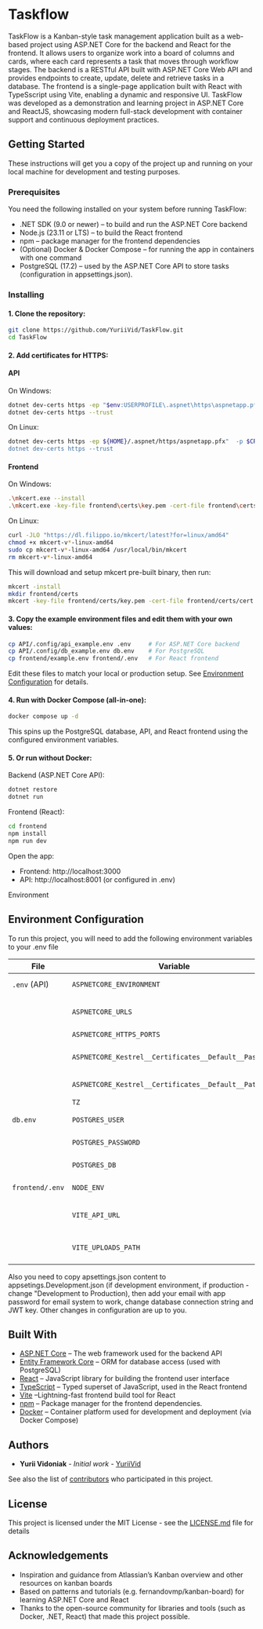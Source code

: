 # Taskflow

TaskFlow is a Kanban-style task management application built as a web-based project using ASP.NET Core for the backend and React for the frontend. It allows users to organize work into a board of columns and cards, where each card represents a task that moves through workflow stages.  The backend is a RESTful API built with ASP.NET Core Web API and provides endpoints to create, update, delete and retrieve tasks in a database. The frontend is a single-page application built with React with TypeSscript using Vite, enabling a dynamic and responsive UI. TaskFlow was developed as a demonstration and learning project in ASP.NET Core and ReactJS, showcasing modern full-stack development with container support and continuous deployment practices.

## Getting Started

These instructions will get you a copy of the project up and running on your local machine for development and testing purposes.

### Prerequisites

You need the following installed on your system before running TaskFlow:
- .NET SDK (9.0 or newer) – to build and run the ASP.NET Core backend
- Node.js (23.11 or LTS) – to build the React frontend
- npm – package manager for the frontend dependencies
- (Optional) Docker & Docker Compose – for running the app in containers with one command
- PostgreSQL (17.2)  – used by the ASP.NET Core API to store tasks (configuration in appsettings.json).

### Installing

#### 1. Clone the repository:

```bash
git clone https://github.com/YuriiVid/TaskFlow.git
cd TaskFlow
```

#### 2. Add certificates for HTTPS:

#### API

On Windows:
```bash
dotnet dev-certs https -ep "$env:USERPROFILE\.aspnet\https\aspnetapp.pfx"  -p $CREDENTIAL_PLACEHOLDER$
dotnet dev-certs https --trust
```

On Linux:
```bash
dotnet dev-certs https -ep ${HOME}/.aspnet/https/aspnetapp.pfx"  -p $CREDENTIAL_PLACEHOLDER
dotnet dev-certs https --trust
```

#### Frontend

On Windows:
```bash
.\mkcert.exe --install
.\mkcert.exe -key-file frontend\certs\key.pem -cert-file frontend\certs\cert.pem localhost 127.0.0.1 ::1
```
On Linux:
```bash 
curl -JLO "https://dl.filippo.io/mkcert/latest?for=linux/amd64"
chmod +x mkcert-v*-linux-amd64
sudo cp mkcert-v*-linux-amd64 /usr/local/bin/mkcert
rm mkcert-v*-linux-amd64
```
This will download and setup mkcert pre-built binary, then run:
```bash
mkcert -install
mkdir frontend/certs
mkcert -key-file frontend/certs/key.pem -cert-file frontend/certs/cert.pem localhost 127.0.0.1 ::1
```
#### 3. Copy the example environment files and edit them with your own values:

```bash
cp API/.config/api_example.env .env     # For ASP.NET Core backend
cp API/.config/db_example.env db.env    # For PostgreSQL
cp frontend/example.env frontend/.env   # For React frontend
```
Edit these files to match your local or production setup. See [Environment Configuration](#environment-configuration) for details.

#### 4. Run with Docker Compose (all-in-one):

```bash
docker compose up -d
```
This spins up the PostgreSQL database, API, and React frontend using the configured environment variables.

#### 5. Or run without Docker:

Backend (ASP.NET Core API):

```bash
dotnet restore
dotnet run
```
Frontend (React):

```bash
cd frontend
npm install
npm run dev
```
Open the app:

- Frontend: http://localhost:3000
- API: http://localhost:8001 (or configured in .env)

Environment

## Environment Configuration

To run this project, you will need to add the following environment variables to your .env file

| **File**        | **Variable**                                          | **Description**                  | **Example**              |
| --------------- | ----------------------------------------------------- | -------------------------------- | ------------------------ |
| `.env` (API)    | `ASPNETCORE_ENVIRONMENT`                              | ASP.NET environment              | `Development`            |
|                 | `ASPNETCORE_URLS`                                     | URLs to bind the server to       | `https://localhost:8001` |
|                 | `ASPNETCORE_HTTPS_PORTS`                              | HTTPS port                       | `8001`                   |
|                 | `ASPNETCORE_Kestrel__Certificates__Default__Password` | Password for HTTPS certificate   | `yourpassword`           |
|                 | `ASPNETCORE_Kestrel__Certificates__Default__Path`     | Path to the `.pfx` file          | `./localhost.pfx`        |
|                 | `TZ`                                                  | Timezone                         | `UTC`            |
| `db.env`        | `POSTGRES_USER`                                       | Database username                | `taskflow`               |
|                 | `POSTGRES_PASSWORD`                                   | Database password                | `supersecret`            |
|                 | `POSTGRES_DB`                                         | Name of the database             | `taskflowdb`             |
| `frontend/.env` | `NODE_ENV`                                            | Frontend environment             | `development`            |
|                 | `VITE_API_URL`                                        | Backend API base URL             | `https://localhost:5001` |
|                 | `VITE_UPLOADS_PATH`                                   | Path for file uploads (optional) | `/uploads`               |

Also you need to copy apsettings.json content to appsetings.Development.json (if development environment, if production - change "Development to Production), then add your email with app password for email system to work, change database connection string and JWT key. Other changes in configuration are up to you. 

## Built With

* [ASP.NET Core](https://dotnet.microsoft.com/en-us/apps/aspnet) – The web framework used for the backend API
* [Entity Framework Core](https://learn.microsoft.com/en-us/ef/core) – ORM for database access (used with PostgreSQL)
* [React](https://react.dev) – JavaScript library for building the frontend user interface
* [TypeScript](https://www.typescriptlang.org) – Typed superset of JavaScript, used in the React frontend
* [Vite](https://vite.dev) –Lightning-fast frontend build tool for React
* [npm](https://www.npmjs.com) – Package manager for the frontend dependencies.
* [Docker](https://www.docker.com) – Container platform used for development and deployment (via Docker Compose)

## Authors

* **Yurii Vidoniak** - *Initial work* - [YuriiVid](https://github.com/YuriiVid)

See also the list of [contributors](https://github.com/YuriiVid/TaskFlow/contributors) who participated in this project.

## License

This project is licensed under the MIT License - see the [LICENSE.md](LICENSE.md) file for details

## Acknowledgements

* Inspiration and guidance from Atlassian’s Kanban overview and other resources on kanban boards
* Based on patterns and tutorials (e.g. fernandovmp/kanban-board) for learning ASP.NET Core and React
* Thanks to the open-source community for libraries and tools (such as Docker, .NET, React) that made this project possible.